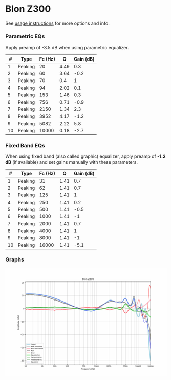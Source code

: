 # Blon Z300
See [usage instructions](https://github.com/jaakkopasanen/AutoEq#usage) for more options and info.

### Parametric EQs
Apply preamp of -3.5 dB when using parametric equalizer.

|   # | Type    |   Fc (Hz) |    Q |   Gain (dB) |
|-----|---------|-----------|------|-------------|
|   1 | Peaking |        20 | 4.49 |         0.3 |
|   2 | Peaking |        60 | 3.64 |        -0.2 |
|   3 | Peaking |        70 | 0.4  |         1   |
|   4 | Peaking |        94 | 2.02 |         0.1 |
|   5 | Peaking |       153 | 1.46 |         0.3 |
|   6 | Peaking |       756 | 0.71 |        -0.9 |
|   7 | Peaking |      2150 | 1.34 |         2.3 |
|   8 | Peaking |      3952 | 4.17 |        -1.2 |
|   9 | Peaking |      5082 | 2.22 |         5.8 |
|  10 | Peaking |     10000 | 0.18 |        -2.7 |

### Fixed Band EQs
When using fixed band (also called graphic) equalizer, apply preamp of **-1.2 dB** (if available) and set gains manually with these parameters.

|   # | Type    |   Fc (Hz) |    Q |   Gain (dB) |
|-----|---------|-----------|------|-------------|
|   1 | Peaking |        31 | 1.41 |         0.7 |
|   2 | Peaking |        62 | 1.41 |         0.7 |
|   3 | Peaking |       125 | 1.41 |         1   |
|   4 | Peaking |       250 | 1.41 |         0.2 |
|   5 | Peaking |       500 | 1.41 |        -0.5 |
|   6 | Peaking |      1000 | 1.41 |        -1   |
|   7 | Peaking |      2000 | 1.41 |         0.7 |
|   8 | Peaking |      4000 | 1.41 |         1   |
|   9 | Peaking |      8000 | 1.41 |        -1   |
|  10 | Peaking |     16000 | 1.41 |        -5.1 |

### Graphs
![](./Blon%20Z300.png)
